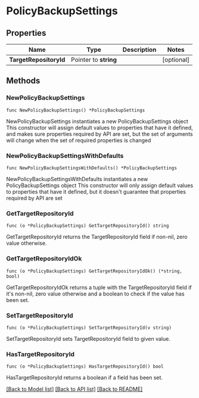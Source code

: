 # PolicyBackupSettings

## Properties

Name | Type | Description | Notes
------------ | ------------- | ------------- | -------------
**TargetRepositoryId** | Pointer to **string** |  | [optional] 

## Methods

### NewPolicyBackupSettings

`func NewPolicyBackupSettings() *PolicyBackupSettings`

NewPolicyBackupSettings instantiates a new PolicyBackupSettings object
This constructor will assign default values to properties that have it defined,
and makes sure properties required by API are set, but the set of arguments
will change when the set of required properties is changed

### NewPolicyBackupSettingsWithDefaults

`func NewPolicyBackupSettingsWithDefaults() *PolicyBackupSettings`

NewPolicyBackupSettingsWithDefaults instantiates a new PolicyBackupSettings object
This constructor will only assign default values to properties that have it defined,
but it doesn't guarantee that properties required by API are set

### GetTargetRepositoryId

`func (o *PolicyBackupSettings) GetTargetRepositoryId() string`

GetTargetRepositoryId returns the TargetRepositoryId field if non-nil, zero value otherwise.

### GetTargetRepositoryIdOk

`func (o *PolicyBackupSettings) GetTargetRepositoryIdOk() (*string, bool)`

GetTargetRepositoryIdOk returns a tuple with the TargetRepositoryId field if it's non-nil, zero value otherwise
and a boolean to check if the value has been set.

### SetTargetRepositoryId

`func (o *PolicyBackupSettings) SetTargetRepositoryId(v string)`

SetTargetRepositoryId sets TargetRepositoryId field to given value.

### HasTargetRepositoryId

`func (o *PolicyBackupSettings) HasTargetRepositoryId() bool`

HasTargetRepositoryId returns a boolean if a field has been set.


[[Back to Model list]](../README.md#documentation-for-models) [[Back to API list]](../README.md#documentation-for-api-endpoints) [[Back to README]](../README.md)


